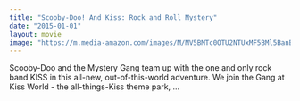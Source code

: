 ```yaml
---
title: "Scooby-Doo! And Kiss: Rock and Roll Mystery"
date: "2015-01-01"
layout: movie
image: "https://m.media-amazon.com/images/M/MV5BMTc0OTU2NTUxMF5BMl5BanBnXkFtZTgwNTM0NzIzNjE@._V1_SX300.jpg"
---
```


Scooby-Doo and the Mystery Gang team up with the one and only rock band KISS in this all-new, out-of-this-world adventure. We join the Gang at Kiss World - the all-things-Kiss theme park, ...
